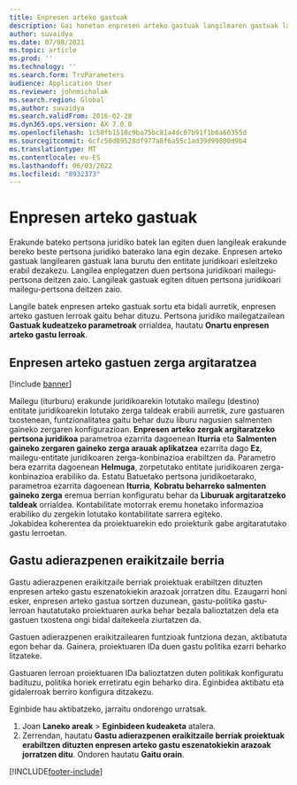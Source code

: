 ```yaml
---
title: Enpresen arteko gastuak
description: Gai honetan enpresen arteko gastuak langilearen gastuak lana burutu den entitate juridikoari esleitzeko moduari buruzko informazioa ematen da.
author: suvaidya
ms.date: 07/08/2021
ms.topic: article
ms.prod: ''
ms.technology: ''
ms.search.form: TrvParameters
audience: Application User
ms.reviewer: johnmichalak
ms.search.region: Global
ms.author: suvaidya
ms.search.validFrom: 2016-02-28
ms.dyn365.ops.version: AX 7.0.0
ms.openlocfilehash: 1c58fb1510c9ba75bc81a4dc07b91f1b6a60355d
ms.sourcegitcommit: 6cfc50d89528df977a8f6a55c1ad39d99800d9b4
ms.translationtype: MT
ms.contentlocale: eu-ES
ms.lasthandoff: 06/03/2022
ms.locfileid: "8932373"
---
```

# <a name="intercompany-expenses"></a>Enpresen arteko gastuak

Erakunde bateko pertsona juridiko batek lan egiten duen langileak erakunde bereko beste pertsona juridiko baterako lana egin dezake. Enpresen arteko gastuak langilearen gastuak lana burutu den entitate juridikoari esleitzeko erabil dezakezu. Langilea enplegatzen duen pertsona juridikoari mailegu-pertsona deitzen zaio. Langileak gastuak egiten dituen pertsona juridikoari mailegu-pertsona deitzen zaio. 

Langile batek enpresen arteko gastuak sortu eta bidali aurretik, enpresen arteko gastuen lerroak gaitu behar dituzu. Pertsona juridiko mailegatzailean **Gastuak kudeatzeko parametroak** orrialdea, hautatu **Onartu enpresen arteko gastu lerroak**. 

## <a name="tax-posting-for-intercompany-expenses"></a>Enpresen arteko gastuen zerga argitaratzea

[!include [banner](../includes/banner.md)]

Mailegu (iturburu) erakunde juridikoarekin lotutako mailegu (destino) entitate juridikoarekin lotutako zerga taldeak erabili aurretik, zure gastuaren txostenean, funtzionalitatea gaitu behar duzu liburu nagusien salmenten gaineko zergaren konfigurazioan. **Enpresen arteko zergak argitaratzeko pertsona juridikoa** parametroa ezarrita dagoenean **Iturria** eta **Salmenten gaineko zergaren gaineko zerga arauak aplikatzea** ezarrita dago **Ez**, mailegu-entitate juridikoaren zerga-konbinazioa erabiltzen da. Parametro bera ezarrita dagoenean **Helmuga**, zorpetutako entitate juridikoaren zerga-konbinazioa erabiliko da. Estatu Batuetako pertsona juridikoetarako, parametroa ezarrita dagoenean **Iturria**, **Kobratu beharreko salmenten gaineko zerga** eremua berrian konfiguratu behar da **Liburuak argitaratzeko taldeak** orrialdea. Kontabilitate motorrak eremu honetako informazioa erabiliko du zergekin lotutako kontabilitate sarrera egiteko.   
Jokabidea koherentea da proiektuarekin edo proiekturik gabe argitaratutako gastu lerroetan.  

## <a name="new-expense-expression-builder"></a>Gastu adierazpenen eraikitzaile berria

Gastu adierazpenen eraikitzaile berriak proiektuak erabiltzen dituzten enpresen arteko gastu eszenatokiekin arazoak jorratzen ditu. Ezaugarri honi esker, enpresen arteko gastua sortzen duzunean, gastu-politika gastu-lerroan hautatutako proiektuaren aurka behar bezala balioztatzen dela eta gastuen txostena ongi bidal daitekeela ziurtatzen da.

Gastuen adierazpenen eraikitzailearen funtzioak funtziona dezan, aktibatuta egon behar da. Gainera, proiektuaren IDa duen gastu politika ezarri beharko litzateke.

Gastuaren lerroan proiektuaren IDa balioztatzen duten politikak konfiguratu badituzu, politika horiek erretiratu egin beharko dira. Eginbidea aktibatu eta gidalerroak berriro konfigura ditzakezu.

Eginbide hau aktibatzeko, jarraitu ondorengo urratsak.

1. Joan **Laneko areak** \> **Eginbideen kudeaketa** atalera.
2. Zerrendan, hautatu **Gastu adierazpenen eraikitzaile berriak proiektuak erabiltzen dituzten enpresen arteko gastu eszenatokiekin arazoak jorratzen ditu**. Ondoren hautatu **Gaitu orain**.

[!INCLUDE[footer-include](../includes/footer-banner.md)]
